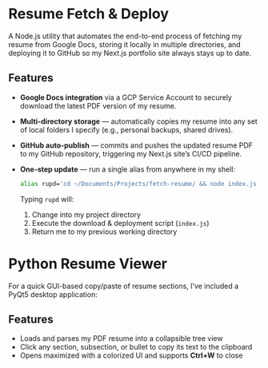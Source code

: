 # Resume Fetch & Deploy

A Node.js utility that automates the end-to-end process of fetching my resume from Google Docs, storing it locally in multiple directories, and deploying it to GitHub so my Next.js portfolio site always stays up to date.

## Features

* **Google Docs integration** via a GCP Service Account to securely download the latest PDF version of my resume.
* **Multi-directory storage** — automatically copies my resume into any set of local folders I specify (e.g., personal backups, shared drives).
* **GitHub auto-publish** — commits and pushes the updated resume PDF to my GitHub repository, triggering my Next.js site’s CI/CD pipeline.
* **One-step update** — run a single alias from anywhere in my shell:

  ```bash
  alias rupd='cd ~/Documents/Projects/fetch-resume/ && node index.js && cd -'
  ```

  Typing `rupd` will:

  1. Change into my project directory
  2. Execute the download & deployment script (`index.js`)
  3. Return me to my previous working directory

# Python Resume Viewer

For a quick GUI-based copy/paste of resume sections, I’ve included a PyQt5 desktop application:

## Features

* Loads and parses my PDF resume into a collapsible tree view
* Click any section, subsection, or bullet to copy its text to the clipboard
* Opens maximized with a colorized UI and supports **Ctrl+W** to close